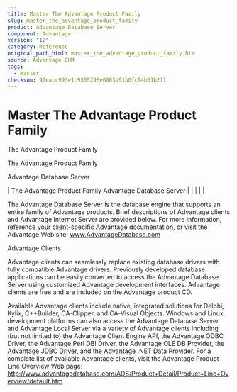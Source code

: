 ```yaml
---
title: Master The Advantage Product Family
slug: master_the_advantage_product_family
product: Advantage Database Server
component: Advantage
version: "12"
category: Reference
original_path_html: master_the_advantage_product_family.htm
source: Advantage CHM
tags:
  - master
checksum: 92eacc993e1c9505295e6003a91b0fc94b61b2f1
---
```


# Master The Advantage Product Family

The Advantage Product Family

The Advantage Product Family

Advantage Database Server

| The Advantage Product Family  Advantage Database Server |  |  |  |  |

The Advantage Database Server is the database engine that supports an entire family of Advantage products. Brief descriptions of Advantage clients and Advantage Internet Server are provided below. For more information, reference your client-specific Advantage documentation, or visit the Advantage Web site: www.AdvantageDatabase.com

Advantage Clients

Advantage clients can seamlessly replace existing database drivers with fully compatible Advantage drivers. Previously developed database applications can be easily converted to access the Advantage Database Server using customized Advantage development interfaces. Advantage clients are free and are included on the Advantage product CD.

Available Advantage clients include native, integrated solutions for Delphi, Kylix, C++Builder, CA-Clipper, and CA-Visual Objects. Windows and Linux development platforms can also access the Advantage Database Server and Advantage Local Server via a variety of Advantage clients including (but not limited to) the Advantage Client Engine API, the Advantage ODBC Driver, the Advantage Perl DBI Driver, the Advantage OLE DB Provider, the Advantage JDBC Driver, and the Advantage .NET Data Provider. For a complete list of available Advantage clients, visit the Advantage Product Line Overview Web page: http://www.advantagedatabase.com/ADS/Product+Detail/Product+Line+Overview/default.htm
